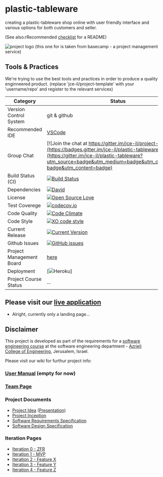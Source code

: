 # plastic-tableware

creating a plastic-tableware shop online with user friendly interface and various options for both customers and seller.

(See also:rRecommended [checklist](https://github.com/ddbeck/readme-checklist/blob/master/checklist.md) for a README) 

![project logo (this one for is taken from basecamp - a project management service)](https://www.klipfolio.com/sites/default/files/integrations/basecamp.png)

## Tools & Practices
We're trying to use the best tools and practices in order to produce a quality enginneered product.
(replace 'jce-il/project-template' with your 'username/repo' and register to the relevant services)

|Category|Status|
|---|---|
| Version Control System| git & github |
| Recommended IDE | [VSCode](https://code.visualstudio.com) |
| Group Chat | [![Join the chat at https://gitter.im/jce-il/project-template](https://badges.gitter.im/jce-il/plastic-tableware.svg)](https://gitter.im/jce-il/plastic-tableware?utm_source=badge&utm_medium=badge&utm_campaign=pr-badge&utm_content=badge) |
| Build Status (CI) |  [![Build Status](https://travis-ci.org/jce-il/project-template.svg?branch=master)](https://travis-ci.org/jce-il/plastic-tableware) |
| Dependencies | [![David](https://img.shields.io/david/dev/idleberg/vscode-badges.svg?style=flat-square)](https://david-dm.org/jce-il/project-template?type=dev) |
| License | [![Open Source Love](https://badges.frapsoft.com/os/mit/mit.svg?v=102)](https://github.com/ellerbrock/open-source-badge/) |
| Test Coverege | [![codecov.io](https://codecov.io/github/jce-il/plastic-tableware/coverage.svg?branch=master)](https://codecov.io/github/reutnagar/plastic-tableware?branch=master) |
| Code Quality | [![Code Climate](https://codeclimate.com/github/reutnagar/plastic-tableware.svg)](https://codeclimate.com/github/reutnagar/plastic-tableware) |
| Code Style | [![XO code style](https://img.shields.io/badge/code_style-XO-5ed9c7.svg)](https://github.com/reutnagar/plastic-tableware) |
| Current Release | [![Current Version](https://img.shields.io/github/release/reutnagar/plastic-tableware.svg?style=flat)](https://github.com/reutnagar/plastic-tableware/releases) |
| Github Issues | [![GitHub issues](https://img.shields.io/github/issues/reutnagar/plastic-tableware.svg?style=flat)](https://github.com/reutnagar/plastic-tableware/issues) |
| Project Management Board| [here](https://github.com/reutnagar/plastic-tableware/projects/1) |
| Deployment | [![Heroku](http://heroku-badge.herokuapp.com/?app=plastic-tableware&style=flat&svg=1&root=index.html)] |
| Project Course Status | ... |

## Please visit our [live application](https://plastic-tableware.herokuapp.com/)
- Alright, currently only a landing page...


## Disclaimer
This project is developed as part of the requirements for a [software engineering course](https://github.com/jce-il/se-class/wiki) at the software engineering department - [Azrieli College of Engineering](http://www.jce.ac.il/), Jerusalem, Israel.

Please visit our wiki for furthur project info: 

### [User Manual](../../wiki/user-manual) (empty for now)

### [Team Page](../../wiki/team)

### Project Documents
- [Project Idea](docs/idea.pdf) ([Presentation](docs/idea-slides.pdf))
- [Project Inception](../../wiki/inception)
- [Software Requirements Specification](../../wiki/srs)
- [Software Design Specification](../../wiki/sds)

### Iteration Pages
- [Iteration 0 - ZFR](../../wiki/iter0-zfr)
- [Iteration 1 - MVP]()
- [Iteration 2 - Feature X]()
- [Iteration 3 - Feature Y]()
- [Iteration 4 - Feature Z]()




